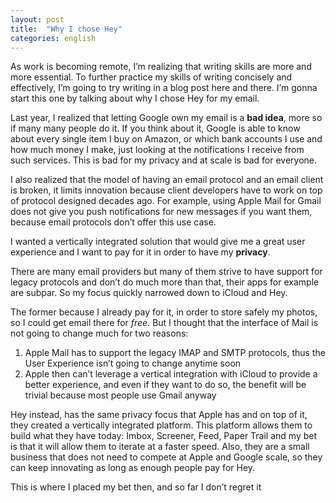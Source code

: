 ```yaml
---
layout: post
title:  "Why I chose Hey"
categories: english
---
```


As work is becoming remote, I’m realizing that writing skills are more and more essential. To further practice my skills of writing concisely and effectively, I’m going to try writing in a blog post here and there. I’m gonna start this one by talking about why I chose Hey for my email.

Last year, I realized that letting Google own my email is a **bad idea**, more so if many many people do it. If you think about it, Google is able to know about every single item I buy on Amazon, or which bank accounts I use and how much money I make, just looking at the notifications I receive from such services. This is bad for my privacy and at scale is bad for everyone.

I also realized that the model of having an email protocol and an email client is broken, it limits innovation because client developers have to work on top of protocol designed decades ago. For example, using Apple Mail for Gmail does not give you push notifications for new messages if you want them, because email protocols don’t offer this use case.

I wanted a vertically integrated solution that would give me a great user experience and I want to pay for it in order to have my **privacy**.

There are many email providers but many of them strive to have support for legacy protocols and don’t do much more than that, their apps for example are subpar. So my focus quickly narrowed down to iCloud and Hey.

The former because I already pay for it, in order to store safely my photos, so I could get email there for _free_. But I thought that the interface of Mail is not going to change much for two reasons:

1. Apple Mail has to support the legacy IMAP and SMTP protocols, thus the User Experience isn’t going to change anytime soon
2. Apple then can’t leverage a vertical integration with iCloud to provide a better experience, and even if they want to do so, the benefit will be trivial because most people use Gmail anyway

Hey instead, has the same privacy focus that Apple has and on top of it, they created a vertically integrated platform. This platform allows them to build what they have today: Imbox, Screener, Feed, Paper Trail and my bet is that it will allow them to iterate at a faster speed. Also, they are a small business that does not need to compete at Apple and Google scale, so they can keep innovating as long as enough people pay for Hey.

This is where I placed my bet then, and so far I don’t regret it
